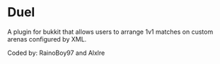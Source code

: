 Duel
====
A plugin for bukkit that allows users to arrange 1v1 matches on custom arenas configured by XML.

Coded by: RainoBoy97 and Alxlre
